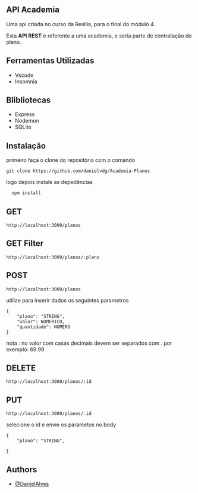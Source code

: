 
## API Academia 

Uma api criada no curso da Resilia, para o final do módulo 4.

Esta **API REST** é referente a uma academia, e seria parte de contratação do plano.

  
## Ferramentas Utilizadas

* Vscode
* Insomnia


## Blibliotecas

* Express
* Nodemon
* SQLite


## Instalação

primeiro faça o clone do repositório com o comando 

```
git clone https://github.com/danielvdg/Academia-Planos
```
logo depois instale as depedências 

```bash
  npm install 
```


## GET

```
http://localhost:3000/planos

```

## GET Filter

```
http://localhost:3000/planos/:plano

```

## POST

```
http://localhost:3000/planos

```

utilize para inserir dados os seguintes parametros

```
{
    "plano": "STRING",
    "valor": NUMERICO,
    "quantidade": NUMERO
}

```

nota : no valor com casas decimais devem ser separados com . por exemplo: 69.99
## DELETE

```
http://localhost:3000/planos/:id

```



## PUT


```
http://localhost:3000/planos/:id

```

selecione o id e envie os parametos no body

```
{
    "plano": "STRING",
       
}

```





    
## Authors

- [@DanielAlves](https://github.com/danielvdg)

  
